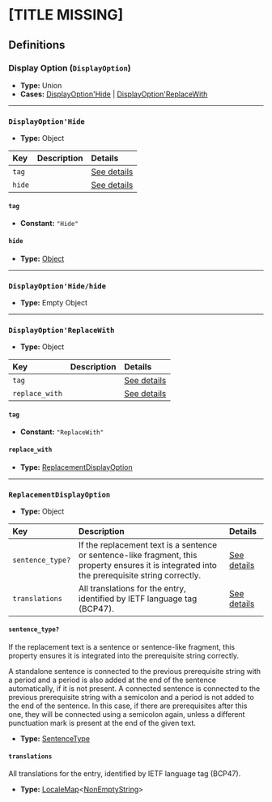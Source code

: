 # [TITLE MISSING]

## Definitions

### <a name="DisplayOption"></a> Display Option (`DisplayOption`)

- **Type:** Union
- **Cases:** <a href="#DisplayOption'Hide">DisplayOption'Hide</a> | <a href="#DisplayOption'ReplaceWith">DisplayOption'ReplaceWith</a>

---

### <a name="DisplayOption'Hide"></a> `DisplayOption'Hide`

- **Type:** Object

Key | Description | Details
:-- | :-- | :--
`tag` |  | <a href="#DisplayOption'Hide/tag">See details</a>
`hide` |  | <a href="#DisplayOption'Hide/hide">See details</a>

#### <a name="DisplayOption'Hide/tag"></a> `tag`

- **Constant:** `"Hide"`

#### <a name="DisplayOption'Hide/hide"></a> `hide`

- **Type:** <a href="#DisplayOption'Hide/hide">Object</a>

---

### <a name="DisplayOption'Hide/hide"></a> `DisplayOption'Hide/hide`

- **Type:** Empty Object

---

### <a name="DisplayOption'ReplaceWith"></a> `DisplayOption'ReplaceWith`

- **Type:** Object

Key | Description | Details
:-- | :-- | :--
`tag` |  | <a href="#DisplayOption'ReplaceWith/tag">See details</a>
`replace_with` |  | <a href="#DisplayOption'ReplaceWith/replace_with">See details</a>

#### <a name="DisplayOption'ReplaceWith/tag"></a> `tag`

- **Constant:** `"ReplaceWith"`

#### <a name="DisplayOption'ReplaceWith/replace_with"></a> `replace_with`

- **Type:** <a href="#ReplacementDisplayOption">ReplacementDisplayOption</a>

---

### <a name="ReplacementDisplayOption"></a> `ReplacementDisplayOption`

- **Type:** Object

Key | Description | Details
:-- | :-- | :--
`sentence_type?` | If the replacement text is a sentence or sentence-like fragment, this property ensures it is integrated into the prerequisite string correctly. | <a href="#ReplacementDisplayOption/sentence_type">See details</a>
`translations` | All translations for the entry, identified by IETF language tag (BCP47). | <a href="#ReplacementDisplayOption/translations">See details</a>

#### <a name="ReplacementDisplayOption/sentence_type"></a> `sentence_type?`

If the replacement text is a sentence or sentence-like fragment, this
property ensures it is integrated into the prerequisite string correctly.

A standalone sentence is connected to the previous prerequisite string with
a period and a period is also added at the end of the sentence
automatically, if it is not present. A connected sentence is connected to
the previous prerequisite string with a semicolon and a period is not added
to the end of the sentence. In this case, if there are prerequisites after
this one, they will be connected using a semicolon again, unless a
different punctuation mark is present at the end of the given text.

- **Type:** <a href="./single/TextPrerequisite.md#SentenceType">SentenceType</a>

#### <a name="ReplacementDisplayOption/translations"></a> `translations`

All translations for the entry, identified by IETF language tag (BCP47).

- **Type:** <a href="../_LocaleMap.md#LocaleMap">LocaleMap</a>&lt;<a href="../_NonEmptyString.md#NonEmptyString">NonEmptyString</a>&gt;
